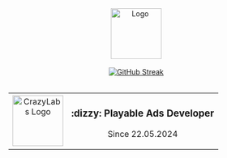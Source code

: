 <div align="center">
  <img src="https://i.giphy.com/media/7Z49eulwv4aGY35RaD/giphy.webp" width="100" alt="Logo" />
  <br><br>
  <a href="https://git.io/streak-stats">
    <img src="http://github-readme-streak-stats.herokuapp.com/?user=MladenovaKristina&theme=transparent&background=rgba(255,0,0,0)" alt="GitHub Streak" />
  </a>
  <br><br>
  <table style="text-align:center; vertical-align:middle;border: none;">
    <tr>
      <td>
        <a href="https://www.crazylabs.com/">
          <img src="https://www.crazylabs.com/lp/crazy-summer-challenge/media/shrimpy.png" width="100" alt="CrazyLabs Logo" />
        </a>
      </td>
      <td>
        <h3>:dizzy: Playable Ads Developer</h3>
        <p>Since 22.05.2024</p>
      </td>
    </tr>
  </table>
  <br>
  <br>
</div>
